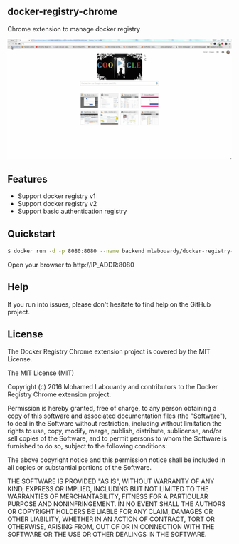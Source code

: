 ## docker-registry-chrome
Chrome extension to manage docker registry

<img src="demo.gif" class="text-center"/>

## Features

- Support docker registry v1
- Support docker registry v2
- Support basic authentication registry


## Quickstart

```sh
$ docker run -d -p 8080:8080 --name backend mlabouardy/docker-registry-chrome
```
Open your browser to http://IP_ADDR:8080

## Help

If you run into issues, please don't hesitate to find help on the GitHub project.

## License

The Docker Registry Chrome extension project is covered by the MIT License.

The MIT License (MIT)

Copyright (c) 2016 Mohamed Labouardy and contributors to the Docker Registry Chrome extension project.

Permission is hereby granted, free of charge, to any person obtaining a copy of this software and associated documentation files (the "Software"), to deal in the Software without restriction, including without limitation the rights to use, copy, modify, merge, publish, distribute, sublicense, and/or sell copies of the Software, and to permit persons to whom the Software is furnished to do so, subject to the following conditions:

The above copyright notice and this permission notice shall be included in all copies or substantial portions of the Software.

THE SOFTWARE IS PROVIDED "AS IS", WITHOUT WARRANTY OF ANY KIND, EXPRESS OR IMPLIED, INCLUDING BUT NOT LIMITED TO THE WARRANTIES OF MERCHANTABILITY, FITNESS FOR A PARTICULAR PURPOSE AND NONINFRINGEMENT. IN NO EVENT SHALL THE AUTHORS OR COPYRIGHT HOLDERS BE LIABLE FOR ANY CLAIM, DAMAGES OR OTHER LIABILITY, WHETHER IN AN ACTION OF CONTRACT, TORT OR OTHERWISE, ARISING FROM, OUT OF OR IN CONNECTION WITH THE SOFTWARE OR THE USE OR OTHER DEALINGS IN THE SOFTWARE.
